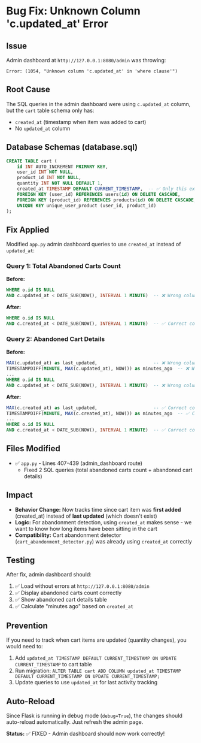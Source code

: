 # Bug Fix: Unknown Column 'c.updated_at' Error

## Issue
Admin dashboard at `http://127.0.0.1:8080/admin` was throwing:
```
Error: (1054, "Unknown column 'c.updated_at' in 'where clause'")
```

## Root Cause
The SQL queries in the admin dashboard were using `c.updated_at` column, but the `cart` table schema only has:
- `created_at` (timestamp when item was added to cart)
- No `updated_at` column

## Database Schemas (database.sql)
```sql
CREATE TABLE cart (
    id INT AUTO_INCREMENT PRIMARY KEY,
    user_id INT NOT NULL,
    product_id INT NOT NULL,
    quantity INT NOT NULL DEFAULT 1,
    created_at TIMESTAMP DEFAULT CURRENT_TIMESTAMP,  -- ✅ Only this exists
    FOREIGN KEY (user_id) REFERENCES users(id) ON DELETE CASCADE,
    FOREIGN KEY (product_id) REFERENCES products(id) ON DELETE CASCADE,
    UNIQUE KEY unique_user_product (user_id, product_id)
);
```

## Fix Applied
Modified `app.py` admin dashboard queries to use `created_at` instead of `updated_at`:

### Query 1: Total Abandoned Carts Count
**Before:**
```sql
WHERE o.id IS NULL
AND c.updated_at < DATE_SUB(NOW(), INTERVAL 1 MINUTE)  -- ❌ Wrong column
```

**After:**
```sql
WHERE o.id IS NULL
AND c.created_at < DATE_SUB(NOW(), INTERVAL 1 MINUTE)  -- ✅ Correct column
```

### Query 2: Abandoned Cart Details
**Before:**
```sql
MAX(c.updated_at) as last_updated,                     -- ❌ Wrong column
TIMESTAMPDIFF(MINUTE, MAX(c.updated_at), NOW()) as minutes_ago  -- ❌ Wrong column
...
WHERE o.id IS NULL
AND c.updated_at < DATE_SUB(NOW(), INTERVAL 1 MINUTE)  -- ❌ Wrong column
```

**After:**
```sql
MAX(c.created_at) as last_updated,                     -- ✅ Correct column
TIMESTAMPDIFF(MINUTE, MAX(c.created_at), NOW()) as minutes_ago  -- ✅ Correct column
...
WHERE o.id IS NULL
AND c.created_at < DATE_SUB(NOW(), INTERVAL 1 MINUTE)  -- ✅ Correct column
```

## Files Modified
- ✅ `app.py` - Lines 407-439 (admin_dashboard route)
  - Fixed 2 SQL queries (total abandoned carts count + abandoned cart details)

## Impact
- **Behavior Change:** Now tracks time since cart item was **first added** (created_at) instead of **last updated** (which doesn't exist)
- **Logic:** For abandonment detection, using `created_at` makes sense - we want to know how long items have been sitting in the cart
- **Compatibility:** Cart abandonment detector (`cart_abandonment_detector.py`) was already using `created_at` correctly

## Testing
After fix, admin dashboard should:
1. ✅ Load without errors at `http://127.0.0.1:8080/admin`
2. ✅ Display abandoned carts count correctly
3. ✅ Show abandoned cart details table
4. ✅ Calculate "minutes ago" based on `created_at`

## Prevention
If you need to track when cart items are updated (quantity changes), you would need to:
1. Add `updated_at TIMESTAMP DEFAULT CURRENT_TIMESTAMP ON UPDATE CURRENT_TIMESTAMP` to cart table
2. Run migration: `ALTER TABLE cart ADD COLUMN updated_at TIMESTAMP DEFAULT CURRENT_TIMESTAMP ON UPDATE CURRENT_TIMESTAMP;`
3. Update queries to use `updated_at` for last activity tracking

## Auto-Reload
Since Flask is running in debug mode (`debug=True`), the changes should auto-reload automatically. Just refresh the admin page.

**Status:** ✅ FIXED - Admin dashboard should now work correctly!
